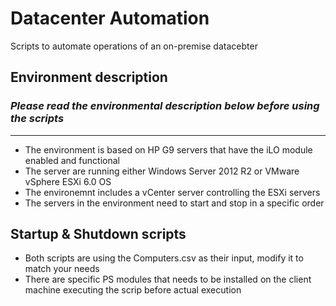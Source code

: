 # Datacenter Automation

Scripts to automate operations of an on-premise datacebter

## Environment description

### ***Please read the environmental description below before using the scripts***

----------

- The environment is based on HP G9 servers that have the iLO module enabled and functional
- The server are running either Windows Server 2012 R2 or VMware vSphere ESXi 6.0 OS
- The environemnt includes a vCenter server controlling the ESXi servers
- The servers in the environment need to start and stop in a specific order

## Startup & Shutdown scripts

- Both scripts are using the Computers.csv as their input, modify it to match your needs
- There are specific PS modules that needs to be installed on the client machine executing the scrip before actual execution